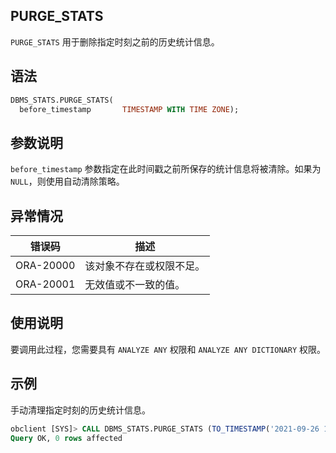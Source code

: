 ## PURGE_STATS 

`PURGE_STATS` 用于删除指定时刻之前的历史统计信息。

## 语法 

```sql
DBMS_STATS.PURGE_STATS( 
  before_timestamp       TIMESTAMP WITH TIME ZONE);
```

## 参数说明 

`before_timestamp` 参数指定在此时间戳之前所保存的统计信息将被清除。如果为 `NULL`，则使用自动清除策略。

## 异常情况 

|    错误码    |      描述      |
|-----------|--------------|
| ORA-20000 | 该对象不存在或权限不足。 |
| ORA-20001 | 无效值或不一致的值。   |



## 使用说明 

要调用此过程，您需要具有 `ANALYZE ANY` 权限和 `ANALYZE ANY DICTIONARY` 权限。

## 示例 

手动清理指定时刻的历史统计信息。

```sql
obclient [SYS]> CALL DBMS_STATS.PURGE_STATS (TO_TIMESTAMP('2021-09-26 19:02:12.675729', 'YYYY-MM-DD HH24:MI:SS.FF'));
Query OK, 0 rows affected
```

